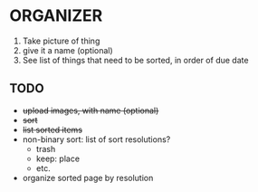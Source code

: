 # ORGANIZER
1. Take picture of thing
2. give it a name (optional)
3. See list of things that need to be sorted, in order of due date

## TODO
* ~~upload images, with name (optional)~~
* ~~sort~~
* ~~list sorted items~~
* non-binary sort: list of sort resolutions?
  * trash
  * keep: place
  * etc.
* organize sorted page by resolution
